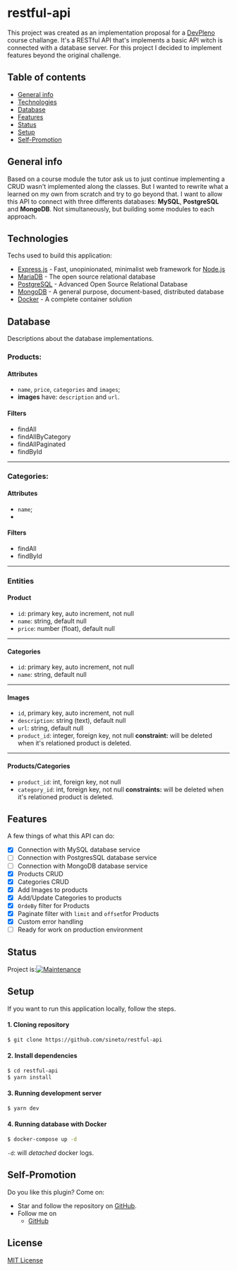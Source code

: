 # restful-api
This project was created as an implementation proposal
for a [DevPleno](https://github.com/devpleno) course challange.
It's a RESTful API that's implements a basic API 
witch is connected with a database server. 
For this project I decided to implement features 
beyond the original challenge.

## Table of contents
* [General info](#general-info)
* [Technologies](#technologies)
* [Database](#database)
* [Features](#features)
* [Status](#status)
* [Setup](#setup)
* [Self-Promotion](#self-promotion)

## General info
Based on a course module the tutor ask us to just 
continue implementing a CRUD wasn't implemented 
along the classes. But I wanted to rewrite what 
a learned on my own from scratch and try to go 
beyond that. I want to allow this API to connect 
with three differents databases: **MySQL**, 
**PostgreSQL** and **MongoDB**. Not simultaneously, 
but building some modules to each approach.

## Technologies
Techs used to build this application:
* [Express.js](https://expressjs.com) - Fast, unopinionated, minimalist web framework for [Node.js](https://nodejs.org/en/)
* [MariaDB](https://mariadb.org) - The open source relational database
* [PostgreSQL](https://www.postgresql.org) - Advanced Open Source Relational Database
* [MongoDB](https://www.mongodb.com) - A general purpose, document-based, distributed database
* [Docker](https://www.docker.com) - A complete container solution

## Database
Descriptions about the database implementations.

### Products:
#### Attributes
- `name`, `price`, `categories` and `images`;
-  **images** have: `description` and `url`.

#### Filters
- findAll
- findAllByCategory
- findAllPaginated
- findById

---
### Categories:
#### Attributes
- `name`;
- 
#### Filters
- findAll
- findById

---
### Entities
#### Product
- `id`: primary key, auto increment, not null
- `name`: string, default null
- `price`: number (float), default null

---
#### Categories
- `id`: primary key, auto increment, not null
- `name`: string, default null

--- 
#### Images
- `id`, primary key, auto increment, not null
- `description`: string (text), default null
- `url`: string, default null
- `product_id`: integer, foreign key, not null
**constraint:** will be deleted when it's relationed product is deleted.

---
#### Products/Categories
- `product_id`: int, foreign key, not null
- `category_id`: int, foreign key, not null
**constraints:** will be deleted when it's relationed product is deleted.

## Features
A few things of what this API can do:
- [x] Connection with MySQL database service
- [ ] Connection with PostgresSQL database service
- [ ] Connection with MongoDB database service
- [x] Products CRUD
- [x] Categories CRUD
- [x] Add Images to products
- [x] Add/Update Categories to products
- [x] `OrdeBy` filter for Products
- [x] Paginate filter with `limit` and `offset`for Products
- [x] Custom error handling
- [ ] Ready for work on production environment

## Status
Project is:[![Maintenance](https://img.shields.io/badge/Maintained%3F-yes-green.svg)](https://GitHub.com/Naereen/StrapDown.js/graphs/commit-activity)


## Setup
If you want to run this application locally, follow the steps.

#### 1. Cloning repository
```sh
$ git clone https://github.com/sineto/restful-api
```

#### 2. Install dependencies
```sh
$ cd restful-api
$ yarn install
```
#### 3. Running development server
```sh
$ yarn dev
```

#### 4. Running database with Docker
```sh
$ docker-compose up -d
```
`-d`: will *detached* docker logs.

## Self-Promotion
Do you like this plugin? Come on:
- Star and follow the repository on [GitHub](https://github.com/sineto/restful-api).
- Follow me on
  - [GitHub](https://github.com/sineto)

## License
[MIT License](LICENSE)
